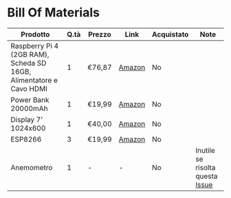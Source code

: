 # Bill Of Materials

Prodotto|Q.tà|Prezzo|Link|Acquistato|Note
--------|----|------|----|----------|----
Raspberry Pi 4 (2GB RAM), Scheda SD 16GB, Alimentatore e Cavo HDMI|1|€76,87|[Amazon](https://www.amazon.it/RASPBERRY-PI-Model-Kit-GB/dp/B07TKB6PN4/ref=sr_1_6?__mk_it_IT=%C3%85M%C3%85%C5%BD%C3%95%C3%91&crid=GC3P8H9J9EFT&keywords=raspberry+pi+4+2gb&qid=1575906470&sprefix=raspberry+pi+4+2%2Caps%2C189&sr=8-6)|No
Power Bank 20000mAh|1|€19,99|[Amazon](https://www.amazon.it/POWERADD-EnergyCell-Caricabatterie-Portatile-dispositivi/dp/B07K255XJS/ref=sr_1_20?__mk_it_IT=%C3%85M%C3%85%C5%BD%C3%95%C3%91&crid=1NUWQT5CPTZ01&keywords=powerbank+type-c&qid=1575985819&smid=A28QVT3E6UV0FU&sprefix=powerbank+type%2Caps%2C185&sr=8-20)|No
Display 7' 1024x600|1|€40,00|[Amazon](https://www.amazon.it/GeeekPi-Screen-Display-Monitor-Raspberry/dp/B01M9CLIP9/ref=sr_1_6?__mk_it_IT=%C3%85M%C3%85%C5%BD%C3%95%C3%91&keywords=display+raspberry+7+in&qid=1575906280&sr=8-6)|No
ESP8266|3|€19,99|[Amazon](https://www.amazon.it/dp/B0754N794H/ref=twister_B07Z6L9GBD?_encoding=UTF8&psc=1)|No
Anemometro|1|-|-|No|Inutile se risolta questa [Issue](https://github.com/metis-vela-unipd/telemetry-esp-wind/issues/1)

